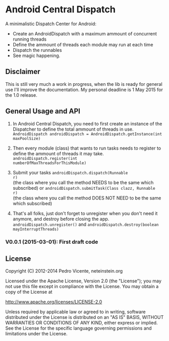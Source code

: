 # Android Central Dispatch

A minimalistic Dispatch Center for Android: 
- Create an AndroidDispatch with a maximum ammount of concurrent running threads
- Define the ammount of threads each module may run at each time
- Dispatch the runnables 
- See magic happening.


Disclaimer 
---------------------
This is still very much a work in progress, when the lib is ready for general use I'll improve the documentation. My personal deadline is 1 May 2015 for the 1.0 release.


General Usage and API
---------------------
1. In Android Central Dispatch, you need to first create an instance of the Dispatcher to define the total ammount of threads in use.
<code>AndroidDispatch androidDispatch = AndroidDispatch.getInstance(int maxPoolSize)</code>

2. Then every module (class) that wants to run tasks needs to register to define the ammount of threads it may take.
<code>androidDispatch.register(int numberOfMaxThreadsForThisModule)</code>

3. Submit your tasks 
<code>androidDispatch.dispatch(Runnable r)</code>  
(the class where you call the method NEEDS to be the same which subscribed)
or 
<code>androidDispatch.submitTask(Class clazz, Runnable r)</code>  
(the class where you call the method DOES NOT NEED to be the same which subscribed)

5. That's all folks, just don't forget to unregister when you don't need it anymore, and destroy before closing the app.
<code>androidDispatch.unregister()</code>
and 
<code>androidDispatch.destroy(boolean mayInterruptThreads)</code>


### V0.0.1 (2015-03-01): First draft code

License
-------
Copyright (C) 2012-2014 Pedro Vicente, neteinstein.org

Licensed under the Apache License, Version 2.0 (the "License");
you may not use this file except in compliance with the License.
You may obtain a copy of the License at

  http://www.apache.org/licenses/LICENSE-2.0

Unless required by applicable law or agreed to in writing, software
distributed under the License is distributed on an "AS IS" BASIS,
WITHOUT WARRANTIES OR CONDITIONS OF ANY KIND, either express or implied.
See the License for the specific language governing permissions and
limitations under the License.
